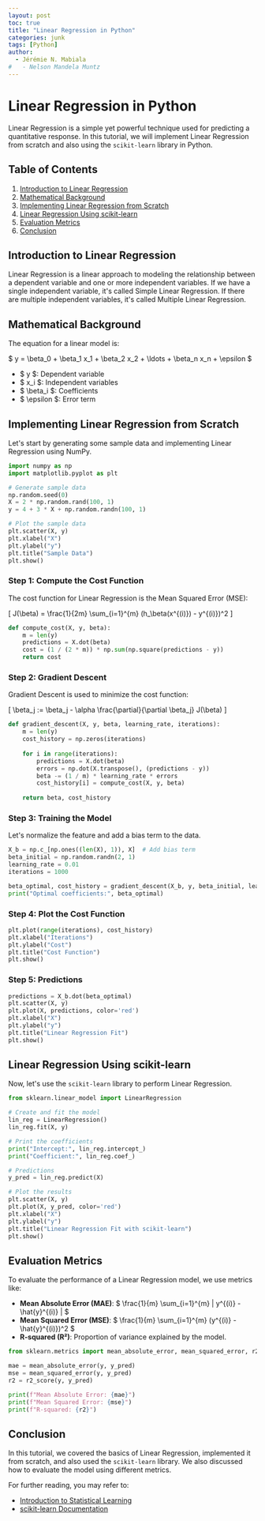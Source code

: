 ```yaml
---
layout: post
toc: true
title: "Linear Regression in Python"
categories: junk
tags: [Python]
author:
  - Jérémie N. Mabiala
#   - Nelson Mandela Muntz
---
```

# Linear Regression in Python

Linear Regression is a simple yet powerful technique used for predicting a quantitative response. In this tutorial, we will implement Linear Regression from scratch and also using the `scikit-learn` library in Python.

## Table of Contents
1. [Introduction to Linear Regression](#introduction-to-linear-regression)
2. [Mathematical Background](#mathematical-background)
3. [Implementing Linear Regression from Scratch](#implementing-linear-regression-from-scratch)
4. [Linear Regression Using scikit-learn](#linear-regression-using-scikit-learn)
5. [Evaluation Metrics](#evaluation-metrics)
6. [Conclusion](#conclusion)

## Introduction to Linear Regression

Linear Regression is a linear approach to modeling the relationship between a dependent variable and one or more independent variables. If we have a single independent variable, it's called Simple Linear Regression. If there are multiple independent variables, it's called Multiple Linear Regression.

## Mathematical Background

The equation for a linear model is:

$ y = \beta_0 + \beta_1 x_1 + \beta_2 x_2 + \ldots + \beta_n x_n + \epsilon $

- $ y $: Dependent variable
- $ x_i $: Independent variables
- $ \beta_i $: Coefficients
- $ \epsilon $: Error term

## Implementing Linear Regression from Scratch

Let's start by generating some sample data and implementing Linear Regression using NumPy.

```python
import numpy as np
import matplotlib.pyplot as plt

# Generate sample data
np.random.seed(0)
X = 2 * np.random.rand(100, 1)
y = 4 + 3 * X + np.random.randn(100, 1)

# Plot the sample data
plt.scatter(X, y)
plt.xlabel("X")
plt.ylabel("y")
plt.title("Sample Data")
plt.show()
```

### Step 1: Compute the Cost Function
The cost function for Linear Regression is the Mean Squared Error (MSE):

\[ J(\beta) = \frac{1}{2m} \sum_{i=1}^{m} (h_\beta(x^{(i)}) - y^{(i)})^2 \]

```python
def compute_cost(X, y, beta):
    m = len(y)
    predictions = X.dot(beta)
    cost = (1 / (2 * m)) * np.sum(np.square(predictions - y))
    return cost
```

### Step 2: Gradient Descent
Gradient Descent is used to minimize the cost function:

\[ \beta_j := \beta_j - \alpha \frac{\partial}{\partial \beta_j} J(\beta) \]

```python
def gradient_descent(X, y, beta, learning_rate, iterations):
    m = len(y)
    cost_history = np.zeros(iterations)
    
    for i in range(iterations):
        predictions = X.dot(beta)
        errors = np.dot(X.transpose(), (predictions - y))
        beta -= (1 / m) * learning_rate * errors
        cost_history[i] = compute_cost(X, y, beta)
    
    return beta, cost_history
```

### Step 3: Training the Model
Let's normalize the feature and add a bias term to the data.

```python
X_b = np.c_[np.ones((len(X), 1)), X]  # Add bias term
beta_initial = np.random.randn(2, 1)
learning_rate = 0.01
iterations = 1000

beta_optimal, cost_history = gradient_descent(X_b, y, beta_initial, learning_rate, iterations)
print("Optimal coefficients:", beta_optimal)
```

### Step 4: Plot the Cost Function
```python
plt.plot(range(iterations), cost_history)
plt.xlabel("Iterations")
plt.ylabel("Cost")
plt.title("Cost Function")
plt.show()
```

### Step 5: Predictions
```python
predictions = X_b.dot(beta_optimal)
plt.scatter(X, y)
plt.plot(X, predictions, color='red')
plt.xlabel("X")
plt.ylabel("y")
plt.title("Linear Regression Fit")
plt.show()
```

## Linear Regression Using scikit-learn

Now, let's use the `scikit-learn` library to perform Linear Regression.

```python
from sklearn.linear_model import LinearRegression

# Create and fit the model
lin_reg = LinearRegression()
lin_reg.fit(X, y)

# Print the coefficients
print("Intercept:", lin_reg.intercept_)
print("Coefficient:", lin_reg.coef_)

# Predictions
y_pred = lin_reg.predict(X)

# Plot the results
plt.scatter(X, y)
plt.plot(X, y_pred, color='red')
plt.xlabel("X")
plt.ylabel("y")
plt.title("Linear Regression Fit with scikit-learn")
plt.show()
```

## Evaluation Metrics

To evaluate the performance of a Linear Regression model, we use metrics like:

- **Mean Absolute Error (MAE)**: $ \frac{1}{m} \sum_{i=1}^{m} | y^{(i)} - \hat{y}^{(i)} | $
- **Mean Squared Error (MSE)**: $ \frac{1}{m} \sum_{i=1}^{m} (y^{(i)} - \hat{y}^{(i)})^2 $
- **R-squared (R²)**: Proportion of variance explained by the model.

```python
from sklearn.metrics import mean_absolute_error, mean_squared_error, r2_score

mae = mean_absolute_error(y, y_pred)
mse = mean_squared_error(y, y_pred)
r2 = r2_score(y, y_pred)

print(f"Mean Absolute Error: {mae}")
print(f"Mean Squared Error: {mse}")
print(f"R-squared: {r2}")
```

## Conclusion

In this tutorial, we covered the basics of Linear Regression, implemented it from scratch, and also used the `scikit-learn` library. We also discussed how to evaluate the model using different metrics.

For further reading, you may refer to:
- [Introduction to Statistical Learning](https://www.statlearning.com/)
- [scikit-learn Documentation](https://scikit-learn.org/stable/documentation.html)

```
